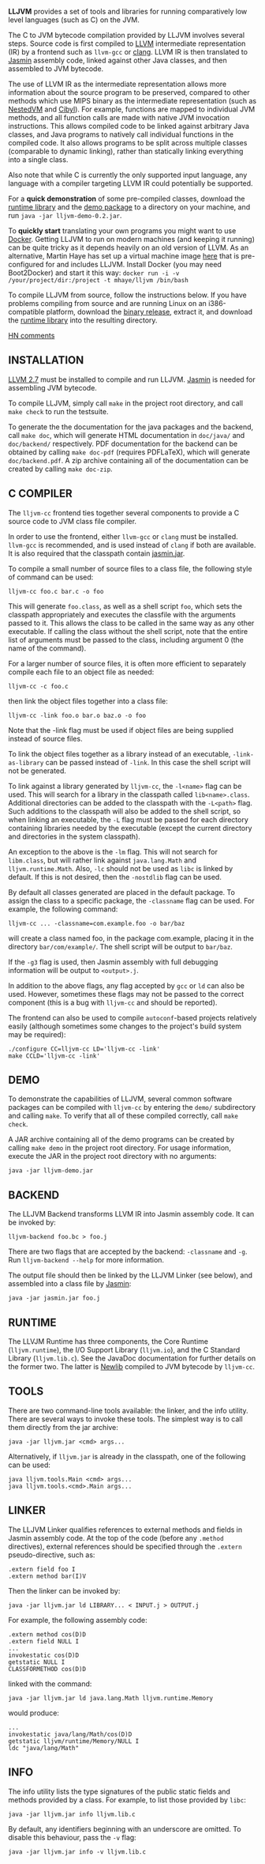 **LLJVM** provides a set of tools and libraries for running comparatively low level
languages (such as C) on the JVM.

The C to JVM bytecode compilation provided by LLJVM involves several steps. Source code is first compiled to [LLVM][llvm] intermediate representation (IR) by a frontend such as `llvm-gcc` or [clang][clang]. LLVM IR is then translated to [Jasmin][jasmin] assembly code, linked against other Java classes, and then assembled to JVM bytecode.

The use of LLVM IR as the intermediate representation allows more information about the source program to be preserved, compared to other methods which use MIPS binary as the intermediate representation (such as [NestedVM][nestedvm] and [Cibyl][cibyl]). For example, functions are mapped to individual JVM methods, and all function calls are made with native JVM invocation instructions. This allows compiled code to be linked against arbitrary Java classes, and Java programs to natively call individual functions in the compiled code. It also allows programs to be split across multiple classes (comparable to dynamic linking), rather than statically linking everything into a single class.

Also note that while C is currently the only supported input language, any language with a compiler targeting LLVM IR could potentially be supported.

For a **quick demonstration** of some pre-compiled classes, download the [runtime library][lljvm-jar] and the [demo package][lljvm-demo-jar] to a directory on your machine, and run `java -jar lljvm-demo-0.2.jar`.

To **quickly start** translating your own programs you might want to use [Docker][docker]. Getting LLJVM to run on modern machines (and keeping it running) can be quite tricky as it depends heavily on an old version of LLVM. As an alternative, Martin Haye has set up a virtual machine image [here][mhaye-lljvm] that is pre-configured for and includes LLJVM. Install Docker (you may need Boot2Docker) and start it this way: `docker run -i -v /your/project/dir:/project -t mhaye/lljvm /bin/bash`

To compile LLJVM from source, follow the instructions below. If you have problems compiling from source and are running Linux on an i386-compatible platform, download the [binary release][lljvm-bin], extract it, and download the [runtime library][lljvm-jar] into the resulting directory.

[HN comments][hn-lljvm]


## INSTALLATION
[LLVM 2.7][llvm] must be installed to compile and run LLJVM. [Jasmin][jasmin] is needed for
assembling JVM bytecode.

To compile LLJVM, simply call `make` in the project root directory, and call
`make check` to run the testsuite.

To generate the the documentation for the java packages and the backend, call
`make doc`, which will generate HTML documentation in `doc/java/` and
`doc/backend/` respectively. PDF documentation for the backend can be obtained by
calling `make doc-pdf` (requires PDFLaTeX), which will generate
`doc/backend.pdf`. A zip archive containing all of the documentation can be
created by calling `make doc-zip`.


## C COMPILER
The `lljvm-cc` frontend ties together several components to provide a C source
code to JVM class file compiler.

In order to use the frontend, either `llvm-gcc` or `clang` must be installed.
`llvm-gcc` is recommended, and is used instead of `clang` if both are available.
It is also required that the classpath contain [jasmin.jar][jasmin].

To compile a small number of source files to a class file, the following style
of command can be used:

    lljvm-cc foo.c bar.c -o foo

This will generate `foo.class`, as well as a shell script `foo`, which sets the
classpath appropriately and executes the classfile with the arguments passed to
it. This allows the class to be called in the same way as any other executable.
If calling the class without the shell script, note that the entire list of
arguments must be passed to the class, including argument 0 (the name of the
command).

For a larger number of source files, it is often more efficient to separately
compile each file to an object file as needed:

    lljvm-cc -c foo.c
then link the object files together into a class file:

    lljvm-cc -link foo.o bar.o baz.o -o foo
Note that the -link flag must be used if object files are being supplied
instead of source files.

To link the object files together as a library instead of an executable,
`-link-as-library` can be passed instead of `-link`. In this case the shell script
will not be generated.

To link against a library generated by `lljvm-cc`, the `-l<name>` flag can be used.
This will search for a library in the classpath called `lib<name>.class`.
Additional directories can be added to the classpath with the `-L<path>` flag.
Such additions to the classpath will also be added to the shell script, so
when linking an executable, the `-L` flag must be passed for each directory
containing libraries needed by the executable (except the current directory and
directories in the system classpath).

An exception to the above is the `-lm` flag. This will not search for `libm.class`,
but will rather link against `java.lang.Math` and `lljvm.runtime.Math`. Also, `-lc`
should not be used as `libc` is linked by default. If this is not desired, then
the `-nostdlib` flag can be used.

By default all classes generated are placed in the default package. To assign
the class to a specific package, the `-classname` flag can be used. For example,
the following command:

    lljvm-cc ... -classname=com.example.foo -o bar/baz
will create a class named foo, in the package com.example, placing it in the
directory `bar/com/example/`. The shell script will be output to `bar/baz`.

If the `-g3` flag is used, then Jasmin assembly with full debugging information
will be output to `<output>.j`.

In addition to the above flags, any flag accepted by `gcc` or `ld` can also be
used. However, sometimes these flags may not be passed to the correct
component (this is a bug with `lljvm-cc` and should be reported).

The frontend can also be used to compile `autoconf`-based projects relatively
easily (although sometimes some changes to the project's build system may be
required):

    ./configure CC=lljvm-cc LD='lljvm-cc -link'
    make CCLD='lljvm-cc -link'


## DEMO
To demonstrate the capabilities of LLJVM, several common software packages can
be compiled with `lljvm-cc` by entering the `demo/` subdirectory and calling
`make`. To verify that all of these compiled correctly, call `make check`.

A JAR archive containing all of the demo programs can be created by calling
`make demo` in the project root directory. For usage information, execute the
JAR in the project root directory with no arguments:

    java -jar lljvm-demo.jar


## BACKEND
The LLJVM Backend transforms LLVM IR into Jasmin assembly code.
It can be invoked by:

    lljvm-backend foo.bc > foo.j

There are two flags that are accepted by the backend: `-classname` and `-g`.
Run `lljvm-backend --help` for more information.

The output file should then be linked by the LLJVM Linker (see below), and
assembled into a class file by [Jasmin][jasmin]:

    java -jar jasmin.jar foo.j


## RUNTIME
The LLVJM Runtime has three components, the Core Runtime (`lljvm.runtime`), the
I/O Support Library (`lljvm.io`), and the C Standard Library (`lljvm.lib.c`). See
the JavaDoc documentation for further details on the former two. The latter is
[Newlib][newlib] compiled to JVM bytecode by `lljvm-cc`.


## TOOLS
There are two command-line tools available: the linker, and the info utility.
There are several ways to invoke these tools. The simplest way is to call them
directly from the jar archive:

    java -jar lljvm.jar <cmd> args...

Alternatively, if `lljvm.jar` is already in the classpath, one of the following
can be used:

    java lljvm.tools.Main <cmd> args...
    java lljvm.tools.<cmd>.Main args...


## LINKER
The LLJVM Linker qualifies references to external methods and fields in Jasmin
assembly code. At the top of the code (before any `.method` directives), external
references should be specified through the `.extern` pseudo-directive, such as:

    .extern field foo I
    .extern method bar(I)V

Then the linker can be invoked by:

    java -jar lljvm.jar ld LIBRARY... < INPUT.j > OUTPUT.j

For example, the following assembly code:

    .extern method cos(D)D
    .extern field NULL I
    ...
    invokestatic cos(D)D
    getstatic NULL I
    CLASSFORMETHOD cos(D)D
linked with the command:

    java -jar lljvm.jar ld java.lang.Math lljvm.runtime.Memory
would produce:

    ...
    invokestatic java/lang/Math/cos(D)D
    getstatic lljvm/runtime/Memory/NULL I
    ldc "java/lang/Math"


## INFO
The info utility lists the type signatures of the public static fields and
methods provided by a class. For example, to list those provided by `libc`:

    java -jar lljvm.jar info lljvm.lib.c

By default, any identifiers beginning with an underscore are omitted. To
disable this behaviour, pass the `-v` flag:

    java -jar lljvm.jar info -v lljvm.lib.c


[llvm]: http://llvm.org/
[jasmin]: http://jasmin.sf.net/
[newlib]: http://sourceware.org/newlib/
[hn-lljvm]: http://news.ycombinator.com/item?id=961834
[lljvm-jar]: https://github.com/davidar/lljvm/releases/download/0.2/lljvm-0.2.jar
[docker]: https://www.docker.com/
[mhaye-lljvm]: https://registry.hub.docker.com/u/mhaye/lljvm/
[lljvm-demo-jar]: https://github.com/davidar/lljvm/releases/download/0.2/lljvm-demo-0.2.jar
[lljvm-bin]: https://github.com/davidar/lljvm/releases/download/0.2/lljvm-bin-linux-i386-0.2.tar.gz
[clang]: http://clang.llvm.org/
[nestedvm]: http://nestedvm.ibex.org/
[cibyl]: https://github.com/SimonKagstrom/cibyl
